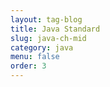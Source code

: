 ```yaml
---
layout: tag-blog
title: Java Standard
slug: java-ch-mid
category: java
menu: false
order: 3
---
```

